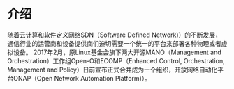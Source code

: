 # 介绍
随着云计算和软件定义网络SDN（Software Defined Network)）的不断发展，通信行业的运营商和设备提供商们迫切需要一个统一的平台来部署各种物理或者虚拟设备。
2017年2月，原Linux基金会旗下两大开源MANO（Management and Orchestration）工作组Open-O和ECOMP（Enhanced Control, Orchestration, Management and Policy）日前宣布正式合并成为一个组织，开放网络自动化平台ONAP（Open Network Automation Platform)）。
